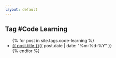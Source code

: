 ```yaml
---
layout: default
---
```


<section class="posts">
<h1>Tag #Code Learning</h1>
    <ul>
      {% for post in site.tags.code-learning %}
      <li><a class="post" href="{{ post.url }}">{{ post.title }}</a><time datetime="{{ post.date | date_to_xmlschema }}">{{ post.date | date: "%m-%d-%Y" }}</time></li>
      {% endfor %}
    </ul>
	
</section>